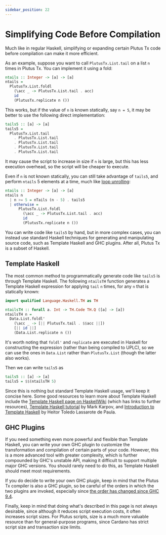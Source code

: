 ```yaml
---
sidebar_position: 22
---
```


# Simplifying Code Before Compilation

Much like in regular Haskell, simplifying or expanding certain Plutus Tx code before compilation can make it more efficient.

As an example, suppose you want to call `PlutusTx.List.tail` on a list `n` times in Plutus Tx.
You can implement it using a fold:

```haskell
ntails :: Integer -> [a] -> [a]
ntails =
  PlutusTx.List.foldl
    (\acc _ -> PlutusTx.List.tail . acc)
    id
    (PlutusTx.replicate n ())
```

This works, but if the value of `n` is known statically, say `n = 5`, it may be better to use the following direct implementation:

```haskell
tails5 :: [a] -> [a]
tails5 =
  PlutusTx.List.tail
    . PlutusTx.List.tail
    . PlutusTx.List.tail
    . PlutusTx.List.tail
    . PlutusTx.List.tail
```

It may cause the script to increase in size if `n` is large, but this has less execution overhead, so the script will be cheaper to execute.

Even if `n` is not known statically, you can still take advantage of `tails5`, and perform `ntails` 5 elements at a time, much like [loop unrolling](https://en.wikipedia.org/wiki/Loop_unrolling):


```haskell
ntails :: Integer -> [a] -> [a]
ntails n
  | n >= 5 = nTails (n - 5) . tails5
  | otherwise =
      PlutusTx.List.foldl
        (\acc _ -> PlutusTx.List.tail . acc)
        id
        (PlutusTx.replicate n ())
```

You can write code like `tails5` by hand, but in more complex cases, you can instead use standard Haskell techniques for generating and manipulating source code, such as Template Haskell and GHC plugins.
After all, Plutus Tx is a subset of Haskell.

## Template Haskell

The most common method to programmatically generate code like `tails5` is through Template Haskell.
The following `ntailsTH` function generates a Template Haskell expression for applying `tail` `n` times, for any `n` that is statically known:

```haskell
import qualified Language.Haskell.TH as TH

ntailsTH :: forall a. Int -> TH.Code TH.Q ([a] -> [a])
ntailsTH n =
  Data.List.foldl'
    (\acc _ -> [|| PlutusTx.tail . $$acc ||])
    [|| id ||]
    (Data.List.replicate n ())
```

It's worth noting that `foldl'` and `replicate` are executed in Haskell for constructing the expression (rather than being compiled to UPLC), so we can use the ones in `Data.List` rather than `PlutusTx.List` (though the latter also works).

Then we can write `tails5` as

```haskell
tails5 :: [a] -> [a]
tails5 = $$(ntailsTH 5)
```

Since this is nothing but standard Template Haskell usage, we'll keep it concise here.
Some good resources to learn more about Template Haskell include the [Template Haskell page on HaskellWiki](https://wiki.haskell.org/Template_Haskell) (which has links to further resources), [Template Haskell tutorial](https://markkarpov.com/tutorial/th) by Mark Karpov, and [Introduction to Template Haskell](https://serokell.io/blog/introduction-to-template-haskell) by Heitor Toledo Lassarote de Paula.

## GHC Plugins

If you need something even more powerful and flexible than Template Haskell, you can write your own GHC plugin to customize the transformation and compilation of certain parts of your code.
However, this is a more advanced tool with greater complexity, which is further compounded by GHC's unstable API, making it difficult to support multiple major GHC versions.
You should rarely need to do this, as Template Haskell should meet most requirements.

If you do decide to write your own GHC plugin, keep in mind that the Plutus Tx compiler is also a GHC plugin, so be careful of the orders in which the two plugins are invoked, especially since [the order has changed since GHC 9.4](https://gitlab.haskell.org/ghc/ghc/-/issues/17884).

Finally, keep in mind that doing what's described in this page is not always desirable, since although it reduces script execution costs, it often increases script sizes.
For Plutus scripts, size is a much more valuable resource than for general-purpose programs, since Cardano has strict script size and transaction size limits.
